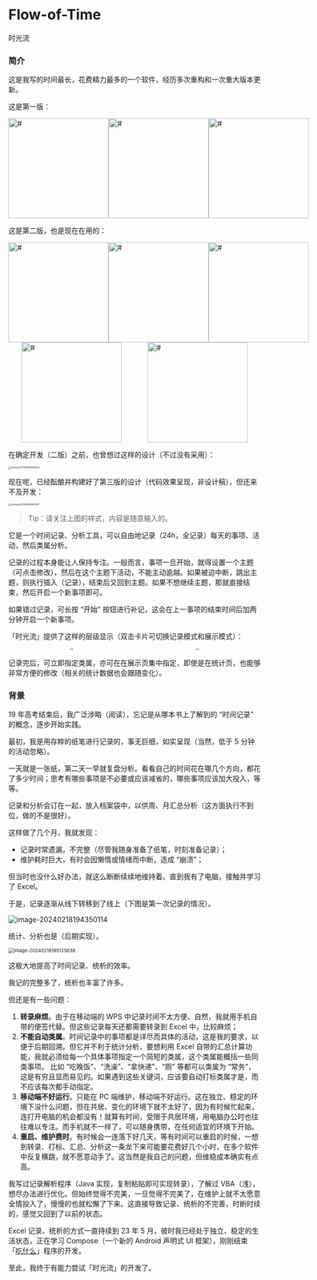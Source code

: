 # Flow-of-Time
时光流

### 简介

这是我写的时间最长，花费精力最多的一个软件，经历多次重构和一次重大版本更新。

这是第一版：

<div style="display: flex; justify-content: space-around">
  <img
    src="https://image-bed-1315938829.cos.ap-nanjing.myqcloud.com/mmexport1708091900105.jpg"
    alt="#"
    style="width: 200px"
  />
  <img
    src="https://image-bed-1315938829.cos.ap-nanjing.myqcloud.com/mmexport1708091900311.jpg"
    alt="#"
    style="width: 200px"
  />
  <img
    src="https://image-bed-1315938829.cos.ap-nanjing.myqcloud.com/mmexport1708091899874.jpg"
    alt="#"
    style="width: 200px"
  />
</div>

这是第二版，也是现在在用的：

<div style="display: flex; justify-content: space-around">
  <img
    src="https://image-bed-1315938829.cos.ap-nanjing.myqcloud.com/mmexport1708094273129.jpg"
    alt="#"
    style="width: 200px"
  />
  <img
    src="https://image-bed-1315938829.cos.ap-nanjing.myqcloud.com/Screenshot_2024-02-16-22-18-24-55_31f4652e2987e4ef63b6ca8eda686377.jpg"
    alt="#"
    style="width: 200px"
  />
  <img
    src="https://image-bed-1315938829.cos.ap-nanjing.myqcloud.com/Screenshot_2024-02-16-22-04-01-40_31f4652e2987e4ef63b6ca8eda686377.jpg"
    alt="#"
    style="width: 200px"
  />
</div>

<div style="display: flex; justify-content: space-around">
  <img
    src="https://image-bed-1315938829.cos.ap-nanjing.myqcloud.com/mmexport1708091900937.jpg"
    alt="#"
    style="width: 200px"
  />
  <img
    src="https://image-bed-1315938829.cos.ap-nanjing.myqcloud.com/mmexport1708094264089.jpg"
    alt="#"
    style="width: 200px"
  />
</div>

在确定开发（二版）之前，也曾想过这样的设计（不过没有采用）：

<img src="https://image-bed-1315938829.cos.ap-nanjing.myqcloud.com/mmexport1708091900523.png" alt="mmexport1708091900523" style="zoom: 33%;" />

现在呢，已经酝酿并构建好了第三版的设计（代码效果呈现，非设计稿），但还来不及开发：

<img src="https://image-bed-1315938829.cos.ap-nanjing.myqcloud.com/mmexport1708091900797.jpg" alt="mmexport1708091900797" style="zoom:33%;" />

> Tip：请关注上图的样式，内容是随意输入的。



它是一个时间记录、分析工具，可以自由地记录（24h，全记录）每天的事项、活动，然后类属分析。

记录的过程本身能让人保持专注。一般而言，事项一旦开始，就得设置一个主题（可点击修改），然后在这个主题下活动，不能主动逾越。如果被迫中断，跳出主题，则执行插入（记录），结束后又回到主题。如果不想继续主题，那就直接结束，然后开启一个新事项即可。

如果错过记录，可长按 “开始” 按钮进行补记，这会在上一事项的结束时间后加两分钟开启一个新事项。

「时光流」提供了这样的层级显示（双击卡片可切换记录模式和展示模式）：

<div style="display: flex; justify-content: space-around; overflow: auto">
  <img
    src="https://image-bed-1315938829.cos.ap-nanjing.myqcloud.com/Screenshot_2024-02-17-07-56-24-33_31f4652e2987e4ef63b6ca8eda686377.jpg"
    alt="#"
    style="zoom: 28%;"
  />
  <img
    src="https://image-bed-1315938829.cos.ap-nanjing.myqcloud.com/Screenshot_2024-02-17-07-56-58-78_31f4652e2987e4ef63b6ca8eda686377.jpg"
    alt="#"
    style="zoom: 28%;"
  />
</div>

记录完后，可立即指定类属，亦可在在展示页集中指定，即使是在统计页，也能够非常方便的修改（相关的统计数据也会跟随变化）。

### 背景

19 年高考结束后，我广泛涉略（阅读），忘记是从哪本书上了解到的 “时间记录” 的概念，逐步开始实践。

最初，我是用存粹的纸笔进行记录的，事无巨细，如实呈现（当然，低于 5 分钟的活动忽略）。

一天就是一张纸，第二天一早就复盘分析。看看自己的时间花在哪几个方向，都花了多少时间；思考有哪些事项是不必要或应该减省的，哪些事项应该加大投入，等等。

记录和分析会订在一起，放入档案袋中，以供周、月汇总分析（这方面执行不到位，做的不是很好）。

这样做了几个月，我就发现：

- 记录时常遗漏，不完整（尽管我随身准备了纸笔，时刻准备记录）；
- 维护耗时巨大，有时会因懒惰或情绪而中断，造成 “崩溃”；

但当时也没什么好办法，就这么断断续续地维持着。直到我有了电脑，接触并学习了 Excel。

于是，记录逐渐从线下转移到了线上（下图是第一次记录的情况）。

![image-20240218194350114](https://image-bed-1315938829.cos.ap-nanjing.myqcloud.com/image-20240218194350114.png)

统计、分析也是（后期实现）。

<img src="https://image-bed-1315938829.cos.ap-nanjing.myqcloud.com/image-20240218195125638.png" alt="image-20240218195125638" style="zoom: 67%;" />

这极大地提高了时间记录、统析的效率。

我记的完整多了，统析也丰富了许多。

但还是有一些问题：

1. **转录麻烦**。由于在移动端的 WPS 中记录时间不太方便、自然，我就用手机自带的便签代替。但这些记录每天还都需要转录到 Excel 中，比较麻烦；
2. **不能自动类属**。时间记录中的事项都是详尽而具体的活动，这是我的要求，以便于后期回溯。但它并不利于统计分析，要想利用 Excel 自带的汇总计算功能，我就必须给每一个具体事项指定一个简短的类属，这个类属能概括一些同类事项。
   比如 “吃晚饭”、“洗澡”、“拿快递”、“厕” 等都可以类属为 “常务”，这是有穷且显而易见的。如果遇到这些关键词，应该要自动打标类属才是，而不应该每次都手动指定。
3. **移动端不好运行**。只能在 PC 端维护，移动端不好运行。这在独立、稳定的环境下没什么问题，但在共居、变化的环境下就不太好了，因为有时候忙起来，连打开电脑的机会都没有！就算有时间，受限于共居环境，用电脑办公时也往往难以专注。而手机就不一样了，可以随身携带，在任何适宜的环境下开始。
4. **重启、维护费时**。有时候会一连落下好几天，等有时间可以重启的时候，一想到转录、打标、汇总、分析这一条龙下来可能要花费好几个小时，在多个软件中反复横跳，就不愿意动手了。这当然是我自己的问题，但维稳成本确实有点高。

我写过记录解析程序（Java 实现，复制粘贴即可实现转录），了解过 VBA（浅），想尽办法进行优化。但始终觉得不完美，一旦觉得不完美了，在维护上就不太愿意全情投入了，慢慢的也就松懈了下来。这直接导致记录、统析的不完善，时断时续的，感觉又回到了以前的状态。

Excel 记录、统析的方式一直持续到 23 年 5 月，彼时我已经处于独立、稳定的生活状态，正在学习 Compose（一个新的 Android 声明式 UI 框架），刚刚结束「[吃什么](https://mp.weixin.qq.com/s/FA-S0EcZ1MIhuvz-pseeaA)」程序的开发。

至此，我终于有能力尝试「时光流」的开发了。

